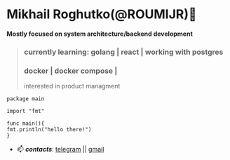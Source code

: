  # Mikhail Roghutko(@ROUMIJR)👋

<!--
**roumijr/roumijr** is a ✨ _special_ ✨ repository because its `README.md` (this file) appears on your GitHub profile.

Here are some ideas to get you started:

- 🔭 I’m currently working on ...
- 🌱 I’m currently learning ...
- 👯 I’m looking to collaborate on ...
- 🤔 I’m looking for help with ...
- 💬 Ask me about ...
- 📫 How to reach me: ...
- 😄 Pronouns: ...
- ⚡ Fun fact: ...
-->

 **Mostly focused on system architecture/backend development** 
 >### currently learning: golang | react | working with postgres
 >### docker | docker compose |
 >interested in product managment 
```golang
package main

import "fmt"

func main(){
fmt.println("hello there!")
}
```

- 📫 ***contacts***: [telegram](https://t.me/Mikhail_rou)  || [gmail](pulsemrboy@gmail.com)
